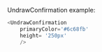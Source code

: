 UndrawConfirmation example:
```js 
<UndrawConfirmation
    primaryColor='#6c68fb'
    height= '250px'
    />
```